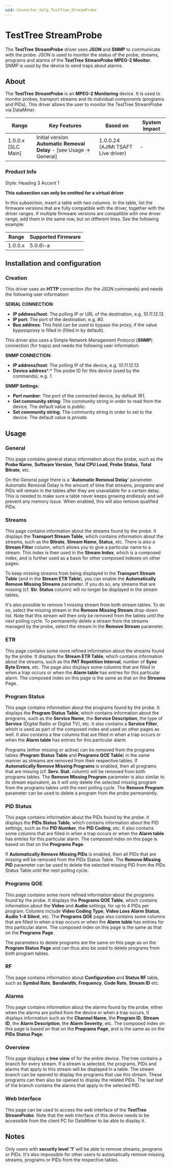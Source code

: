 ```yaml
---
uid: Connector_help_TestTree_StreamProbe
---
```


# TestTree StreamProbe

The **TestTree StreamProbe** driver uses **JSON** and **SNMP** to communicate with the probe. JSON is used to monitor the status of the probe, streams, programs and alarms of the **TestTree StreamProbe MPEG-2 Monitor**. SNMP is used by the device to send traps about alarms.

## About

The **TestTree StreamProbe** is an **MPEG-2 Monitoring** device. It is used to monitor probes, transport streams and its individual components (programs and PIDs). This driver allows the user to monitor the TestTree StreamProbe via DataMiner.

| **Range**            | **Key Features**                                                        | **Based on**                       | **System Impact** |
|----------------------|-------------------------------------------------------------------------|------------------------------------|-------------------|
| 1.0.0.x \[SLC Main\] | Initial version **Automatic Removal Delay** - \[see Usage -\> General\] | 1.0.0.24 (AJIMI TSAFT Live driver) | \-                |

### Product Info

Style: Heading 3 Accent 1

**This subsection can only be omitted for a virtual driver**

In this subsection, insert a table with two columns. In the table, list the firmware versions that are fully compatible with the driver, together with the driver ranges. If multiple firmware versions are compatible with one driver range, add them in the same row, but on different lines. See the following example:

| **Range** | **Supported Firmware** |
|-----------|------------------------|
| 1.0.0.x   | 5.0.6i-a               |

## Installation and configuration

### Creation

This driver uses an **HTTP** connection (for the JSON commands) and needs the following user information:

**SERIAL CONNECTION**:

- **IP address/host**: The polling IP or URL of the destination, e.g. *10.11.12.13.*
- **IP port**: The port of the destination, e.g. *80.*
- **Bus address**: This field can be used to bypass the proxy, if the value *bypassproxy* is filled in (filled in by default)*.*

This driver also uses a Simple Network Management Protocol (**SNMP**) connection (for traps) and needs the following user information:

**SNMP CONNECTION**:

- **IP address/host**: The polling IP of the device, e.g. *10.11.12.13.*
- **Device address***:* The probe ID for this device (used by the commands), e.g. *1.*

**SNMP Settings**:

- **Port number**: The port of the connected device, by default *161.*
- **Get community string**: The community string in order to read from the device. The default value is *public*.
- **Set community string**: The community string in order to set to the device. The default value is *private.*

## Usage

### General

This page contains general status information about the probe, such as the **Probe Name**, **Software Version**, **Total CPU Load**, **Probe Status**, **Total Bitrate**, etc.

On the General page there is a '**Automatic Removal Delay**' parameter. Automatic Removal Delay is the amount of time that streams, programs and PIDs will remain in the tables after they are unavailable
for a certain delay. This is needed to make sure a table never keeps growing endlessly and will prevent any memory issue. When enabled, this will also remove qualified PIDs.

### Streams

This page contains information about the streams found by the probe. It displays the **Transport Stream Table**, which contains information about the streams, such as the **Bitrate**, **Stream Name, Status**, etc. There is also a **Stream Filter** column, which allows you to give a particular name to a stream. This index is then used in the **Stream** **Index**, which is a composed index, and is further used as a basis for other composed indexes on other pages.

To keep missing streams from being displayed in the **Transport Stream Table** (and in the **Stream ETR Table**), you can enable the **Automatically Remove Missing Streams** parameter. If you do so, any streams that are missing (cf. **Str. Status** column) will no longer be displayed in the stream tables.

It's also possible to remove 1 missing stream from both stream tables. To do so, select the missing stream in the **Remove Missing Stream** drop-down list. Note that this stream will then only be removed from the tables until the next polling cycle. To permanently delete a stream from the streams managed by the probe, select the stream in the **Remove Stream** parameter.

### ETR

This page contains some more refined information about the streams found by the probe. It displays the **Stream ETR Table**, which contains information about the streams, such as the **PAT Repetition Interval**, number of **Sync Byte Errors**, etc. The page also displays some columns that are filled in when a trap occurs or when the **Alarm table** has entries for this particular alarm. The composed index on this page is the same as that on the **Streams** Page.

### Program Status

This page contains information about the programs found by the probe. It displays the **Program Status Table**, which contains information about the programs, such as the **Service Name**, the **Service Description**, the type of **Service** (Digital Radio or Digital TV), etc. It also contains a **Service Filter**, which is used as part of the composed index and used on other pages as well. It also contains a few columns that are filled in when a trap occurs or when the **Alarm table** has entries for this particular alarm.

Programs (either missing or active) can be removed from the programs tables (**Program Status Table** and **Programs QOE Table**) in the same manner as streams are removed from their respective tables. If **Automatically Remove Missing Programs** is enabled, then all programs that are missing (cf. **Serv. Stat.** column) will be removed from both programs tables. The **Remove Missing Program** parameter is also similar to its stream equivalent, as it will only delete the selected missing program from the programs tables until the next polling cycle. The **Remove Program** parameter can be used to delete a program from the probe permanently.

### PID Status

This page contains information about the PIDs found by the probe. It displays the **PIDs Status Table**, which contains information about the PID settings, such as the **PID Number**, the **PID Coding**, etc. It also contains some columns that are filled in when a trap occurs or when the **Alarm table** has entries for this particular alarm. The composed index on this page is based on that on the **Programs** **Page**.

If **Automatically Remove Missing PIDs** is enabled, then all PIDs that are missing will be removed from the PIDs Status Table. The **Remove Missing PID** parameter can be used to delete the selected missing PID from the PIDs Status Table until the next polling cycle.

### Programs QOE

This page contains some more refined information about the programs found by the probe. It displays the **Programs QOE Table**, which contains information about the **Video** and **Audio** settings, for up to 4 PIDs per program. Columns include **Video Coding Type**, **Video Loss Alarm Status**, **Audio 1-4 Silent**, etc. The **Programs QOE** page also contains some columns that are filled in when a trap occurs or when the **Alarm** **table** has entries for this particular alarm. The composed index on this page is the same as that on the **Programs** **Page**.

The parameters to delete programs are the same on this page as on the **Program Status** **Page** and can thus also be used to delete programs from both program tables.

### RF

This page contains information about **Configuration** and **Status RF** table, such as **Symbol Rate**, **Bandwidth**, **Frequency**, **Code Rate**, **Stream ID** etc.

### Alarms

This page contains information about the alarms found by the probe, either when the alarms are polled from the device or when a trap occurs. It displays information such as the **Channel Name**, the **Program ID**, **Stream ID**, the **Alarm Description**, the **Alarm Severity**, etc. The composed index on this page is based on that on the **Programs Page**, and is the same as on the **PIDs Status Page**.

### Overview

This page displays a **tree view** of for the entire device. The tree contains a branch for every stream. If a stream is selected, the programs, PIDs and alarms that apply to this stream will be displayed in a table. The stream branch can be opened to display the programs that use this stream. These programs can then also be opened to display the related PIDs. The last leaf of the branch contains the alarms that apply to the selected PID.

### Web Interface

This page can be used to access the web interface of the ****TestTree StreamProbe****. Note that the web interface of this device needs to be accessible from the client PC for DataMiner to be able to display it.

## Notes

Only users with **security level '1'** will be able to remove streams, programs or PIDs. It's also impossible for other users to automatically remove missing streams, programs or PIDs from the respective tables.


